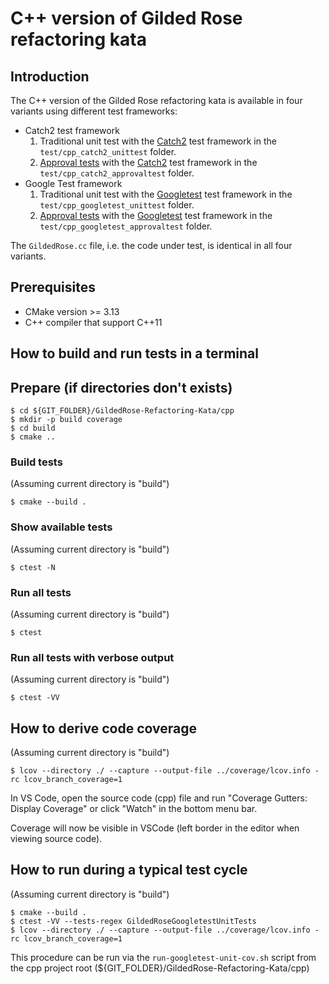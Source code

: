 # C++ version of Gilded Rose refactoring kata

## Introduction
The C++ version of the Gilded Rose refactoring kata is available in four variants using different test frameworks:

* Catch2 test framework
  1. Traditional unit test with the [Catch2](https://github.com/catchorg/Catch2) test framework in the `test/cpp_catch2_unittest` folder.
  2. [Approval tests](https://github.com/approvals/ApprovalTests.cpp) with the [Catch2](https://github.com/catchorg/Catch2) test framework in the `test/cpp_catch2_approvaltest` folder.
* Google Test framework
  1. Traditional unit test with the [Googletest](https://github.com/google/googletest) test framework in the `test/cpp_googletest_unittest` folder.
  2. [Approval tests](https://github.com/approvals/ApprovalTests.cpp) with the [Googletest](https://github.com/google/googletest) test framework in the `test/cpp_googletest_approvaltest` folder.

The `GildedRose.cc` file, i.e. the code under test, is identical in all four variants.

## Prerequisites

* CMake version >= 3.13
* C++ compiler that support C++11

## How to build and run tests in a terminal

## Prepare (if directories don't exists)

    $ cd ${GIT_FOLDER}/GildedRose-Refactoring-Kata/cpp
    $ mkdir -p build coverage
    $ cd build
    $ cmake ..

### Build tests

(Assuming current directory is "build")

    $ cmake --build .

### Show available tests

(Assuming current directory is "build")

    $ ctest -N

### Run all tests

(Assuming current directory is "build")

    $ ctest

### Run all tests with verbose output

(Assuming current directory is "build")

    $ ctest -VV


## How to derive code coverage

(Assuming current directory is "build")

    $ lcov --directory ./ --capture --output-file ../coverage/lcov.info -rc lcov_branch_coverage=1

In VS Code, open the source code (cpp) file and run "Coverage Gutters: Display Coverage" or click "Watch" in the bottom menu bar.

Coverage will now be visible in VSCode (left border in the editor when viewing source code).

## How to run during a typical test cycle

(Assuming current directory is "build")

    $ cmake --build .
    $ ctest -VV --tests-regex GildedRoseGoogletestUnitTests
    $ lcov --directory ./ --capture --output-file ../coverage/lcov.info -rc lcov_branch_coverage=1

This procedure can be run via the `run-googletest-unit-cov.sh` script from the cpp project root (${GIT_FOLDER}/GildedRose-Refactoring-Kata/cpp)

